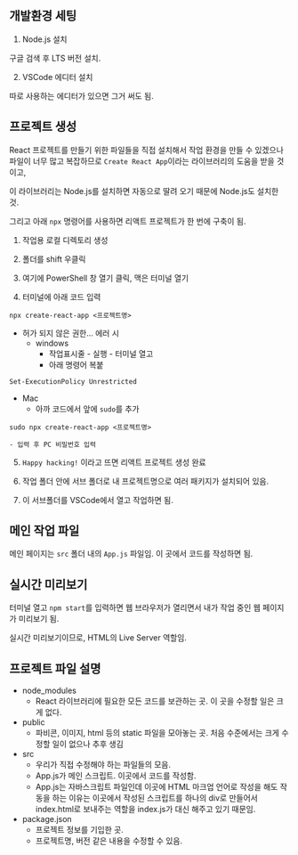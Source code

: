 ## 개발환경 세팅

1. Node.js 설치

구글 검색 후 LTS 버전 설치.

2. VSCode 에디터 설치

따로 사용하는 에디터가 있으면 그거 써도 됨.

## 프로젝트 생성

React 프로젝트를 만들기 위한 파일들을 직접 설치해서 작업 환경을 만들 수 있겠으나 파일이 너무 많고 복잡하므로 `Create React App`이라는 라이브러리의 도움을 받을 것이고,

이 라이브러리는 Node.js를 설치하면 자동으로 딸려 오기 때문에 Node.js도 설치한 것.

그리고 아래 `npx` 명령어를 사용하면 리액트 프로젝트가 한 번에 구축이 됨.

1. 작업용 로컬 디렉토리 생성

2. 폴더를 shift 우클릭

3. 여기에 PowerShell 창 열기 클릭, 맥은 터미널 열기

4. 터미널에 아래 코드 입력

```
npx create-react-app <프로젝트명>
```

- 허가 되지 않은 권한... 에러 시
  - windows
    - 작업표시줄 - 실행 - 터미널 열고
    - 아래 명령어 복붙

```
Set-ExecutionPolicy Unrestricted
```
  - Mac
    - 아까 코드에서 앞에 `sudo`를 추가
```
sudo npx create-react-app <프로젝트명>
```
    - 입력 후 PC 비밀번호 입력

5. `Happy hacking!` 이라고 뜨면 리액트 프로젝트 생성 완료

6. 작업 폴더 안에 서브 폴더로 내 프로젝트명으로 여러 패키지가 설치되어 있음.

7. 이 서브폴더를 VSCode에서 열고 작업하면 됨.

## 메인 작업 파일

메인 페이지는 `src` 폴더 내의 `App.js` 파일임. 이 곳에서 코드를 작성하면 됨.

## 실시간 미리보기

터미널 열고 `npm start`를 입력하면 웹 브라우저가 열리면서 내가 작업 중인 웹 페이지가 미리보기 됨.

실시간 미리보기이므로, HTML의 Live Server 역할임.

## 프로젝트 파일 설명

- node_modules
  - React 라이브러리에 필요한 모든 코드를 보관하는 곳. 이 곳을 수정할 일은 크게 없다.
- public
  - 파비콘, 이미지, html 등의 static 파일을 모아놓는 곳. 처음 수준에서는 크게 수정할 일이 없으나 추후 생김
- src
  - 우리가 직접 수정해야 하는 파일들의 모음.
  - App.js가 메인 스크립트. 이곳에서 코드를 작성함.
  - App.js는 자바스크립트 파일인데 이곳에 HTML 마크업 언어로 작성을 해도 작동을 하는 이유는 이곳에서 작성된 스크립트를 하나의 div로 만들어서 index.html로 보내주는 역할을 index.js가 대신 해주고 있기 때문임.
- package.json
  - 프로젝트 정보를 기입한 곳.
  - 프로젝트명, 버전 같은 내용을 수정할 수 있음.